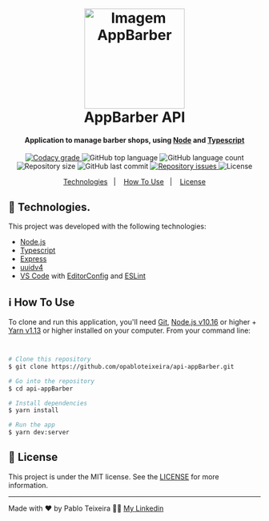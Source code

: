 <h1 align="center">
    <img height=200 alt="Imagem AppBarber" src="https://res.cloudinary.com/dh1asxmc6/image/upload/v1591217010/logotipo-do-polo-de-barbeiro_1415-692_scsrpd.jpg" />
    <br>
    AppBarber API
</h1>


<h4 align="center">
  Application to manage barber shops, using <a href="https://nodejs.org/en/">Node</a> and <a href="https://www.typescriptlang.org/">Typescript</a>
</h4>


<p align="center">
  <a href="https://app.codacy.com/manual/opabloteixeira/api-appBarber.git?utm_source=github.com&utm_medium=referral&utm_content=opabloteixeira/api-appBarber.git&utm_campaign=Badge_Grade_Dashboard">
    <img alt="Codacy grade" src="https://api.codacy.com/project/badge/Grade/164019a30bbe44e083a257a08ffe18e5">
  </a>

  <img alt="GitHub top language" src="https://img.shields.io/github/languages/top/opabloteixeira/api-appBarber">

  <img alt="GitHub language count" src="https://img.shields.io/github/languages/count/opabloteixeira/api-appBarber">

  <img alt="Repository size" src="https://img.shields.io/github/repo-size/opabloteixeira/api-appBarber">

  <img alt="GitHub last commit" src="https://img.shields.io/github/last-commit/opabloteixeira/api-appBarber">

  <a href="https://github.com/opabloteixeira/api-appBarber/issues">
    <img alt="Repository issues" src="https://img.shields.io/github/issues/opabloteixeira/api-appBarber">
  </a>

  <img alt="License" src="https://img.shields.io/github/license/opabloteixeira/api-appBarber">

</p>


<p align="center">
  <a href="#rocket-technologies">Technologies</a>&nbsp;&nbsp;&nbsp;|&nbsp;&nbsp;&nbsp;
  <!--<a href="#warning-prerequisites">Prerequisites</a>&nbsp;&nbsp;&nbsp;|&nbsp;&nbsp;&nbsp;-->
  <a href="#information_source-how-to-use">How To Use</a>&nbsp;&nbsp;&nbsp;|&nbsp;&nbsp;&nbsp;
  <a href="#memo-license">License</a>
</p>



## :rocket: Technologies.
This project was developed with the following technologies:
-  [Node.js][nodejs]
-  [Typescript](https://www.typescriptlang.org/)
-  [Express](https://expressjs.com/)
-  [uuidv4](https://www.npmjs.com/package/uuidv4)
-  [VS Code][vc] with [EditorConfig][vceditconfig] and [ESLint][vceslint]

<!--
-  [Expo](https://expo.io/)
-  [Redux](https://redux.js.org/)
-  [Redux-Saga](https://redux-saga.js.org/)
-  [ReactJS](https://reactjs.org/)
-  [React-Icons](https://react-icons.netlify.com/)
-  [React Router v4](https://github.com/ReactTraining/react-router)
-  [React Native](http://facebook.github.io/react-native/)
-  [React Navigation](https://reactnavigation.org/)
-  [React-Toastify](https://fkhadra.github.io/react-toastify/)
-  [react-loading-skeleton](https://github.com/dvtng/react-loading-skeleton)
-  [react-loader-spinner](https://github.com/mhnpd/react-loader-spinner)

-  [React Native Gesture Handler](https://kmagiera.github.io/react-native-gesture-handler/)
-  [react-native-shimmer-placeholder](https://github.com/tomzaku/react-native-shimmer-placeholder)
-  [react-native-linear-gradient](https://github.com/react-native-community/react-native-linear-gradient)
-  [react-native-vector-icons](https://oblador.github.io/react-native-vector-icons/)
-  [react-native-qrcode](https://www.npmjs.com/package/react-native-qrcode)
-  [react-native-showdown](https://github.com/jerolimov/react-native-showdown)
-  [Styled-Components](https://www.styled-components.com/)
-  [GraphQl](https://graphql.org/learn/)
-  [Apollo](https://www.apollographql.com/)
-  [@expo/vector-icons](https://expo.github.io/vector-icons/)
-  [expo-linear-gradient](https://docs.expo.io/versions/latest/sdk/linear-gradient/)
-  [PropTypes](https://github.com/facebook/prop-types)
-  [Immer](https://github.com/immerjs/immer)
-  [NumeralJS](http://numeraljs.com/)
-  [Reactotron](https://infinite.red/reactotron)
-  [VS Code][vc] with [EditorConfig][vceditconfig] and [ESLint][vceslint]
-  [History](https://www.npmjs.com/package/history)
-  [Polished](https://polished.js.org/)
-  [json-server](https://github.com/typicode/json-server)

-  [uuidv4](https://www.npmjs.com/package/uuidv4)
-  [Axios](https://github.com/axios/axios)
-  [Typescript](https://www.typescriptlang.org/)
-  [Node.js][nodejs]
-  [Express](https://expressjs.com/)
-  [nodemon](https://nodemon.io/)
-  [Sucrase](https://github.com/alangpierce/sucrase)
-  [Docker](https://www.docker.com/docker-community)
-  [Sequelize](http://docs.sequelizejs.com/)
-  [PostgreSQL](https://www.postgresql.org/)
-  [node-postgres](https://www.npmjs.com/package/pg)
-  [Redis](https://redis.io/)
-  [MongoDB](https://www.mongodb.com/)
-  [Mongoose](https://mongoosejs.com/)
-  [JWT](https://jwt.io/)
-  [Multer](https://github.com/expressjs/multer)
-  [Bcrypt](https://www.npmjs.com/package/bcrypt)
-  [Youch](https://www.npmjs.com/package/youch)
-  [Yup](https://www.npmjs.com/package/yup)
-  [Bee Queue](https://www.npmjs.com/package/bcrypt)
-  [Nodemailer](https://nodemailer.com/about/)
-  [date-fns](https://date-fns.org/)
-  [Sentry](https://sentry.io/)
-  [DotEnv](https://www.npmjs.com/package/dotenv)

-->


<!--
## :warning: Prerequisites

In order to use and test the app on a simulator or on your smartphone, you should've already setup the development environment for React Native applications. You can follow the following article (PT-BR) to setup your environment:
[React Native Environment (Android/iOS)](https://react-native.rocketseat.dev/)
-->

## :information_source: How To Use

To clone and run this application, you'll need [Git](https://git-scm.com), [Node.js v10.16][nodejs] or higher + [Yarn v1.13][yarn] or higher installed on your computer. From your command line:





```bash


# Clone this repository
$ git clone https://github.com/opabloteixeira/api-appBarber.git

# Go into the repository
$ cd api-appBarber

# Install dependencies
$ yarn install

# Run the app
$ yarn dev:server

```


## :memo: License
This project is under the MIT license. See the [LICENSE](https://github.com/opabloteixeira/api-appBarber/blob/master/LICENSE) for more information.
                                                 
---

Made with ♥ by Pablo Teixeira :female_detective: [My Linkedin](https://www.linkedin.com/in/pablo-teixeira-30713777/)

[nodejs]: https://nodejs.org/
[yarn]: https://yarnpkg.com/
[vc]: https://code.visualstudio.com/
[vceditconfig]: https://marketplace.visualstudio.com/items?itemName=EditorConfig.EditorConfig
[vceslint]: https://marketplace.visualstudio.com/items?itemName=dbaeumer.vscode-eslint
